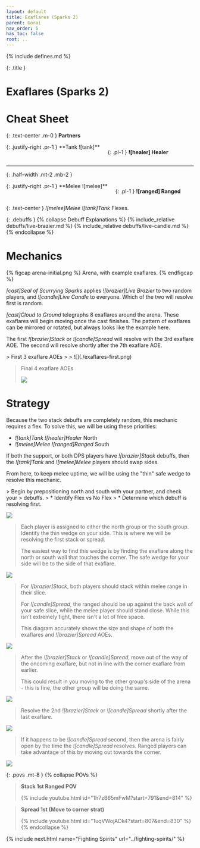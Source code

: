 ```yaml
---
layout: default
title: Exaflares (Sparks 2)
parent: Gorai
nav_order: 5
has_toc: false
root: ..
---
```


{% include defines.md %}

{: .title }
# Exaflares (Sparks 2)

# Cheat Sheet

{: .text-center .m-0 }
**Partners**
<div class="columns positions borderless" markdown="1">
{: .justify-right .pr-1 }
**Tank ![tank]**

{: .pl-1 }
**![healer] Healer**
</div>

-----
{: .half-width .mt-2 .mb-2 }

<div class="columns positions borderless" markdown="1">
{: .justify-right .pr-1 }
**Melee ![melee]**

{: .pl-1 }
**![ranged] Ranged**
</div>

{: .text-center }
*![melee]Melee* *![tank]Tank* Flexes.

{: .debuffs }
{% collapse Debuff Explanations %}
{% include_relative debuffs/live-brazier.md %}
{% include_relative debuffs/live-candle.md %}
{% endcollapse %}

# Mechanics

{% figcap arena-initial.png %}
Arena, with example exaflares.
{% endfigcap %}

*[cast]Seal of Scurrying Sparks* applies *![brazier]Live Brazier* to two random
players, and *![candle]Live Candle* to everyone. Which of the two will resolve
first is random.

*[cast]Cloud to Ground* telegraphs 8 exaflares around the arena. These exaflares
will begin moving once the cast finishes. The pattern of exaflares can be
mirrored or rotated, but always looks like the example here.

The first *![brazier]Stack* or *![candle]Spread* will resolve with the 3rd
exaflare AOE. The second will resolve shortly after the 7th exaflare AOE.

<div class="timeline collapse-sm clear" markdown="1">
> First 3 exaflare AOEs
>
> ![](./exaflares-first.png)

> Final 4 exaflare AOEs
>
> ![](./exaflares-second.png)
</div>

# Strategy

Because the two stack debuffs are completely random, this mechanic requires a
flex. To solve this, we will be using these priorities:

* *![tank]Tank* *![healer]Healer* North
* *![melee]Melee* *![ranged]Ranged* South

If both the support, or both DPS players have *![brazier]Stack* debuffs, then
the *![tank]Tank* and *![melee]Melee* players should swap sides.

From here, to keep melee uptime, we will be using the "thin" safe wedge to
resolve this mechanic.

<div class="mechanics" markdown="1">
> Begin by prepositioning north and south with your partner, and check your
> debuffs.
> * Identify Flex vs No Flex
> * Determine which debuff is resolving first.

![](./timeline-1.png)

> Each player is assigned to either the north group or the south group. Identify
> the thin wedge on your side. This is where we will be resolving the first
> stack or spread.
>
> The easiest way to find this wedge is by finding the exaflare along the north
> or south wall that touches the corner. The safe wedge for your side will be
> to the side of that exaflare.

![](./timeline-2.png)

> For *![brazier]Stack*, both players should stack within melee range in their
> slice.
>
> For *![candle]Spread*, the ranged should be up against the back wall of your
> safe slice, while the melee player should stand close. While this isn't
> extremely tight, there isn't a lot of free space.
>
> This diagram accurately shows the size and shape of both the exaflares and
> *![brazier]Spread* AOEs.

![](./timeline-3.png)

> After the *![brazier]Stack* or *![candle]Spread*, move out of the way of the
> oncoming exaflare, but not in line with the corner exaflare from earlier.
>
> This could result in you moving to the other group's side of the arena - this
> is fine, the other group will be doing the same.

![](./timeline-4.png)

> Resolve the 2nd *![brazier]Stack* or *![candle]Spread* shortly after the last
> exaflare.

![](./timeline-5.png)


> If it happens to be *![candle]Spread* second, then the arena is fairly open
> by the time the *![candle]Spread* resolves. Ranged players can take advantage
> of this by moving out towards the corner.

![](./timeline-6.png)

</div>

{: .povs .mt-8 }
{% collapse POVs %}
> **Stack 1st Ranged POV**
>
> {% include youtube.html id="1h7zB65mFwM?start=791&end=814" %}

> **Spread 1st (Move to corner strat)**
>
> {% include youtube.html id="1uqVWojADk4?start=807&end=830" %}
{% endcollapse %}

{% include next.html name="Fighting Spirits" url="../fighting-spirits/" %}
